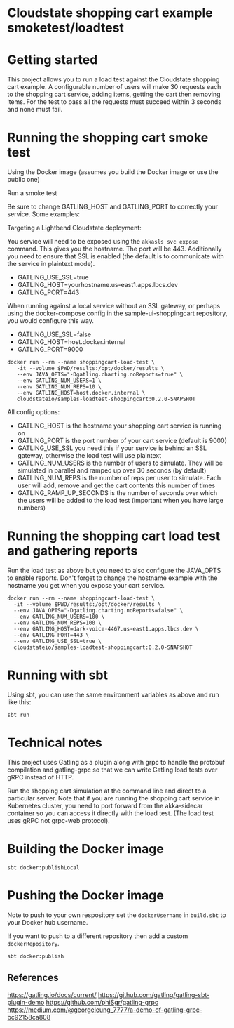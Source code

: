Cloudstate shopping cart example smoketest/loadtest
===================================================

# Getting started

This project allows you to run a load test against the Cloudstate shopping cart example. A configurable number of users will make 30 requests each to the shopping cart service, adding items, getting the cart then removing items. For the test to pass all the requests must succeed within 3 seconds and none must fail.

# Running the shopping cart smoke test

Using the Docker image (assumes you build the Docker image or use the public one)

Run a smoke test

Be sure to change GATLING_HOST and GATLING_PORT to correctly your service. Some examples:

Targeting a Lightbend Cloudstate deployment:

You service will need to be exposed using the `akkasls svc expose` command. This gives you the hostname. The port will be 443. Additionally you need to ensure that SSL is enabled (the default is to communicate with the service in plaintext mode).

* GATLING_USE_SSL=true
* GATLING_HOST=yourhostname.us-east1.apps.lbcs.dev
* GATLING_PORT=443

When running against a local service without an SSL gateway, or perhaps using the docker-compose config in the sample-ui-shoppingcart repository, you would configure this way.

* GATLING_USE_SSL=false
* GATLING_HOST=host.docker.internal
* GATLING_PORT=9000

```
docker run --rm --name shoppingcart-load-test \
   -it --volume $PWD/results:/opt/docker/results \
   --env JAVA_OPTS="-Dgatling.charting.noReports=true" \
   --env GATLING_NUM_USERS=1 \
   --env GATLING_NUM_REPS=10 \
   --env GATLING_HOST=host.docker.internal \
   cloudstateio/samples-loadtest-shoppingcart:0.2.0-SNAPSHOT
```

All config options:

* GATLING_HOST is the hostname your shopping cart service is running on
* GATLING_PORT is the port number of your cart service (default is 9000)
* GATLING_USE_SSL you need this if your service is behind an SSL gateway, otherwise the load test will use plaintext
* GATLING_NUM_USERS is the number of users to simulate. They will be simulated in parallel and ramped up over 30 seconds (by default)
* GATLING_NUM_REPS is the number of reps per user to simulate. Each user will add, remove and get the cart contents this number of times
* GATLING_RAMP_UP_SECONDS is the number of seconds over which the users will be added to the load test (important when you have large numbers)

# Running the shopping cart load test and gathering reports

Run the load test as above but you need to also configure the JAVA_OPTS to enable reports. Don't forget to change the hostname example with the hostname you get when you expose your cart service.

```
docker run --rm --name shoppingcart-load-test \
  -it --volume $PWD/results:/opt/docker/results \
  --env JAVA_OPTS="-Dgatling.charting.noReports=false" \
  --env GATLING_NUM_USERS=100 \
  --env GATLING_NUM_REPS=100 \
  --env GATLING_HOST=dark-voice-4467.us-east1.apps.lbcs.dev \
  --env GATLING_PORT=443 \
  --env GATLING_USE_SSL=true \
  cloudstateio/samples-loadtest-shoppingcart:0.2.0-SNAPSHOT
```

# Running with sbt

Using sbt, you can use the same environment variables as above and run like this:

`sbt run`

# Technical notes

This project uses Gatling as a plugin along with grpc to handle the protobuf compilation and gatling-grpc so that we can write Gatling load tests over gRPC instead of HTTP.

Run the shopping cart simulation at the command line and direct to a particular server. Note that if you are running the shopping cart service in Kubernetes cluster, you need to port forward from the akka-sidecar container so you can access it directly with the load test. (The load test uses gRPC not grpc-web protocol).

# Building the Docker image

`sbt docker:publishLocal`

# Pushing the Docker image

Note to push to your own respository set the `dockerUsername` in `build.sbt` to your Docker hub username.

If you want to push to a different repository then add a custom `dockerRepository`.

`sbt docker:publish`

## References

https://gatling.io/docs/current/
https://github.com/gatling/gatling-sbt-plugin-demo
https://github.com/phiSgr/gatling-grpc
https://medium.com/@georgeleung_7777/a-demo-of-gatling-grpc-bc92158ca808
